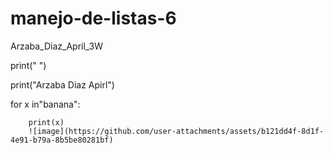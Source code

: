 # manejo-de-listas-6
Arzaba_Diaz_April_3W

print(" ")

print("Arzaba Diaz Apirl")

for x in"banana":

        print(x)
        ![image](https://github.com/user-attachments/assets/b121dd4f-8d1f-4e91-b79a-8b5be80281bf)
